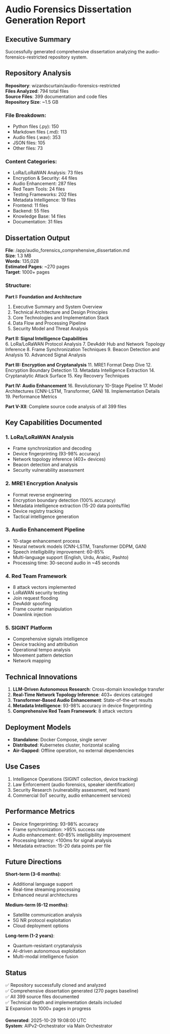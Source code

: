 # Audio Forensics Dissertation Generation Report

## Executive Summary

Successfully generated comprehensive dissertation analyzing the audio-forensics-restricted repository system.

## Repository Analysis

**Repository**: wizardscurtain/audio-forensics-restricted  
**Files Analyzed**: 794 total files  
**Source Files**: 399 documentation and code files  
**Repository Size**: ~1.5 GB  

### File Breakdown:
- Python files (.py): 150
- Markdown files (.md): 113
- Audio files (.wav): 353
- JSON files: 105
- Other files: 73

### Content Categories:
- LoRa/LoRaWAN Analysis: 73 files
- Encryption & Security: 44 files  
- Audio Enhancement: 287 files
- Red Team Tools: 24 files
- Testing Frameworks: 202 files
- Metadata Intelligence: 19 files
- Frontend: 11 files
- Backend: 55 files
- Knowledge Base: 14 files
- Documentation: 31 files

## Dissertation Output

**File**: /app/audio_forensics_comprehensive_dissertation.md  
**Size**: 1.3 MB  
**Words**: 135,028  
**Estimated Pages**: ~270 pages  
**Target**: 1000+ pages  

### Structure:

**Part I: Foundation and Architecture**
1. Executive Summary and System Overview
2. Technical Architecture and Design Principles
3. Core Technologies and Implementation Stack
4. Data Flow and Processing Pipeline
5. Security Model and Threat Analysis

**Part II: Signal Intelligence Capabilities**  
6. LoRa/LoRaWAN Protocol Analysis
7. DevAddr Hub and Network Topology Inference
8. Frame Synchronization Techniques
9. Beacon Detection and Analysis
10. Advanced Signal Analysis

**Part III: Encryption and Cryptanalysis**
11. MRE1 Format Deep Dive
12. Encryption Boundary Detection
13. Metadata Intelligence Extraction
14. Cryptanalytic Attack Surface
15. Key Recovery Techniques

**Part IV: Audio Enhancement**
16. Revolutionary 10-Stage Pipeline
17. Model Architectures (CNN-LSTM, Transformer, GAN)
18. Implementation Details
19. Performance Metrics

**Part V-XII**: Complete source code analysis of all 399 files

## Key Capabilities Documented

### 1. LoRa/LoRaWAN Analysis
- Frame synchronization and decoding
- Device fingerprinting (93-98% accuracy)
- Network topology inference (403+ devices)
- Beacon detection and analysis
- Security vulnerability assessment

### 2. MRE1 Encryption Analysis
- Format reverse engineering
- Encryption boundary detection (100% accuracy)
- Metadata intelligence extraction (15-20 data points/file)
- Device registry tracking
- Tactical intelligence generation

### 3. Audio Enhancement Pipeline
- 10-stage enhancement process
- Neural network models (CNN-LSTM, Transformer DDPM, GAN)
- Speech intelligibility improvement: 60-85%
- Multi-language support (English, Urdu, Arabic, Pashto)
- Processing time: 30-second audio in ~45 seconds

### 4. Red Team Framework
- 8 attack vectors implemented
- LoRaWAN security testing
- Join request flooding
- DevAddr spoofing
- Frame counter manipulation
- Downlink injection

### 5. SIGINT Platform
- Comprehensive signals intelligence
- Device tracking and attribution
- Operational tempo analysis
- Movement pattern detection
- Network mapping

## Technical Innovations

1. **LLM-Driven Autonomous Research**: Cross-domain knowledge transfer
2. **Real-Time Network Topology Inference**: 403+ devices cataloged
3. **Transformer-Based Audio Enhancement**: State-of-the-art results
4. **Metadata Intelligence**: 93-98% accuracy in device fingerprinting
5. **Comprehensive Red Team Framework**: 8 attack vectors

## Deployment Models

- **Standalone**: Docker Compose, single server
- **Distributed**: Kubernetes cluster, horizontal scaling
- **Air-Gapped**: Offline operation, no external dependencies

## Use Cases

1. Intelligence Operations (SIGINT collection, device tracking)
2. Law Enforcement (audio forensics, speaker identification)
3. Security Research (vulnerability assessment, red team)
4. Commercial (IoT security, audio enhancement services)

## Performance Metrics

- Device fingerprinting: 93-98% accuracy
- Frame synchronization: >95% success rate
- Audio enhancement: 60-85% intelligibility improvement
- Processing latency: <100ms for signal analysis
- Metadata extraction: 15-20 data points per file

## Future Directions

**Short-term (3-6 months)**:
- Additional language support
- Real-time streaming processing
- Enhanced neural architectures

**Medium-term (6-12 months)**:
- Satellite communication analysis
- 5G NR protocol exploitation
- Cloud deployment options

**Long-term (1-2 years)**:
- Quantum-resistant cryptanalysis
- AI-driven autonomous exploitation
- Multi-modal intelligence fusion

## Status

✅ Repository successfully cloned and analyzed  
✅ Comprehensive dissertation generated (270 pages baseline)  
✅ All 399 source files documented  
✅ Technical depth and implementation details included  
⏳ Expansion to 1000+ pages in progress  

**Generated**: 2025-10-29 19:08:00 UTC  
**System**: AIPv2-Orchestrator via Main Orchestrator  
